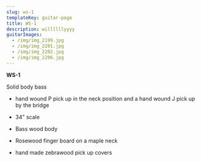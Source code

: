 ```yaml
---
slug: ws-1
templateKey: guitar-page
title: WS-1
description: willllllyyyy
guitarImages:
  - /img/img_2199.jpg
  - /img/img_2201.jpg
  - /img/img_2202.jpg
  - /img/img_2206.jpg
---
```

**WS-1**

Solid body bass

- hand wound P pick up in the neck position and a hand wound J pick up by the bridge

- 34" scale

- Bass wood body

- Rosewood finger board on a maple neck

- hand made zebrawood pick up covers
